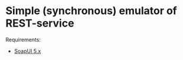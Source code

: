 Simple (synchronous) emulator of REST-service
=============================================

Requirements:
- [SoapUI 5.x](http://soapui.org/)